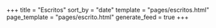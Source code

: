 +++
title = "Escritos"
sort_by = "date"
template = "pages/escritos.html"
page_template = "pages/escrito.html"
generate_feed = true
+++
